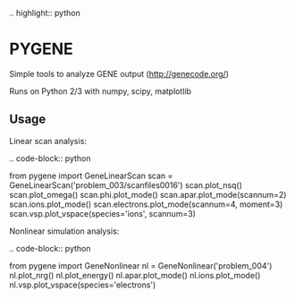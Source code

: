 .. highlight:: python

PYGENE
=============

Simple tools to analyze GENE output (http://genecode.org/)

Runs on Python 2/3 with numpy, scipy, matplotlib

Usage
-------------

Linear scan analysis:

.. code-block:: python

  from pygene import GeneLinearScan
  scan = GeneLinearScan('problem_003/scanfiles0016')
  scan.plot_nsq()
  scan.plot_omega()
  scan.phi.plot_mode()
  scan.apar.plot_mode(scannum=2)
  scan.ions.plot_mode()
  scan.electrons.plot_mode(scannum=4, moment=3)
  scan.vsp.plot_vspace(species='ions', scannum=3)

Nonlinear simulation analysis:

.. code-block:: python

  from pygene import GeneNonlinear
  nl = GeneNonlinear('problem_004')
  nl.plot_nrg()
  nl.plot_energy()
  nl.apar.plot_mode()
  nl.ions.plot_mode()
  nl.vsp.plot_vspace(species='electrons')